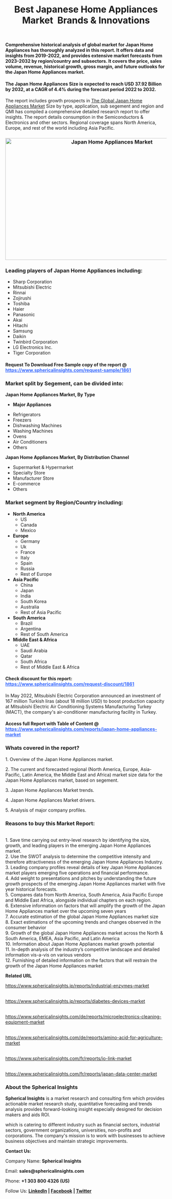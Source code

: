<h1 style="text-align: center;"><strong data-start="153" data-end="207">Best Japanese Home Appliances Market&nbsp; Brands &amp; Innovations</strong></h1>
<p>&nbsp;</p>
<p><strong>Comprehensive historical analysis of global market for Japan Home Appliances has thoroughly analyzed in this report. It offers data and insights from 2019-2022, and provides extensive market forecasts from 2023-2032 by region/country and subsectors. It covers the price, sales volume, revenue, historical growth, gross margin, and future outlooks for the Japan Home Appliances market.</strong></p>
<h4><strong>The Japan Home Appliances Size is expected to reach USD 37.92 Billion by 2032, at a CAGR of 4.4% during the forecast period 2022 to 2032.</strong></h4>
<p>The report includes growth prospects in <a href="https://www.sphericalinsights.com/reports/japan-home-appliances-market" target="_blank">The Global Japan Home Appliances Market</a> Size by type, application, sub segement and region and QMI has compiled a comprehensive detailed research report to offer insights. The report details consumption in the Semiconductors &amp; Electronics and other sectors. Regional coverage spans North America, Europe, and rest of the world including Asia Pacific.</p>
<h3 style="text-align: center;"><strong><img src="https://www.sphericalinsights.com/images/rd/japan-home-appliances-market.png" alt="Japan Home Appliances Market " width="650" height="379" /></strong></h3>
<h3><strong>Leading players of Japan Home Appliances including:</strong></h3>
<ul>
<li>Sharp Corporation</li>
<li>Mitsubishi Electric</li>
<li>Rinnai</li>
<li>Zojirushi</li>
<li>Toshiba</li>
<li>Haier</li>
<li>Panasonic</li>
<li>Akai</li>
<li>Hitachi</li>
<li>Samsung</li>
<li>Daikin</li>
<li>Twinbird Corporation</li>
<li>LG Electronics Inc.</li>
<li>Tiger Corporation</li>
</ul>
<h4>Request To Download Free Sample copy of the report  @ <span style="color: #3366ff;"><a style="color: #3366ff;" href="https://www.sphericalinsights.com/request-sample/1861" target="_blank">https://www.sphericalinsights.com/request-sample/1861</a></span></h4>
<h3><strong>Market split by Segement, can be divided into:</strong></h3>
<p><strong>Japan&nbsp;</strong><strong>Home Appliances Market, By&nbsp;</strong><strong>Type</strong></p>
<ul>
<li><strong>Major Appliances</strong></li>
</ul>
<ul>
<li>Refrigerators</li>
<li>Freezers</li>
<li>Dishwashing Machines</li>
<li>Washing Machines</li>
<li>Ovens</li>
<li>Air Conditioners</li>
<li>Others</li>
</ul>
<p><strong>Japan Home Appliances Market, By&nbsp;</strong><strong>Distribution Channel</strong></p>
<ul>
<li>Supermarket &amp; Hypermarket</li>
<li>Specialty Store</li>
<li>Manufacturer Store</li>
<li>E-commerce</li>
<li>Others</li>
</ul>
<h3><strong>Market segment by Region/Country including:</strong></h3>
<ul>
<li><strong>North America</strong>
<ul>
<li>US</li>
<li>Canada</li>
<li>Mexico</li>
</ul>
</li>
<li><strong>Europe</strong>
<ul>
<li>Germany</li>
<li>Uk</li>
<li>France</li>
<li>Italy</li>
<li>Spain</li>
<li>Russia</li>
<li>Rest of Europe</li>
</ul>
</li>
<li><strong>Asia Pacific</strong>
<ul>
<li>China</li>
<li>Japan</li>
<li>India</li>
<li>South Korea</li>
<li>Australia</li>
<li>Rest of Asia Pacific</li>
</ul>
</li>
<li><strong>South America</strong>
<ul>
<li>Brazil</li>
<li>Argentina</li>
<li>Rest of South America</li>
</ul>
</li>
<li><strong>Middle East &amp; Africa</strong>
<ul>
<li>UAE</li>
<li>Saudi Arabia</li>
<li>Qatar</li>
<li>South Africa</li>
<li>Rest of Middle East &amp; Africa</li>
</ul>
</li>
</ul>
<h4>Check discount for this report: <span style="color: #3366ff;"><a style="color: #3366ff;" href="https://www.sphericalinsights.com/request-discount/1861" target="_blank">https://www.sphericalinsights.com/request-discount/1861</a></span></h4>
<p>In May 2022, Mitsubishi Electric Corporation announced an investment of 167 million Turkish liras (about 18 million USD) to boost production capacity at Mitsubishi Electric Air Conditioning Systems Manufacturing Turkey (MACT), the company's air-conditioner manufacturing facility in Turkey.</p>
<h4>Access full Report with Table of Content @ <span style="color: #3366ff;"><a style="color: #3366ff;" href="https://www.sphericalinsights.com/reports/japan-home-appliances-market" target="_blank">https://www.sphericalinsights.com/reports/japan-home-appliances-market</a></span></h4>
<h3><strong>Whats covered in the report?</strong></h3>
<p>1. Overview of the Japan Home Appliances market.</p>
<p>2. The current and forecasted regional (North America, Europe, Asia-Pacific, Latin America, the Middle East and Africa) market size data for the Japan Home Appliances market, based on segement.</p>
<p>3. Japan Home Appliances Market trends.</p>
<p>4. Japan Home Appliances Market drivers.</p>
<p>5. Analysis of major company profiles.</p>
<h3><strong>Reasons to buy this Market Report:</strong></h3>
<p><br /> 1. Save time carrying out entry-level research by identifying the size, growth, and leading players in the emerging Japan Home Appliances market.<br /> 2. Use the SWOT analysis to determine the competitive intensity and therefore attractiveness of the emerging Japan Home Appliances Industry.<br /> 3. Leading company profiles reveal details of key Japan Home Appliances market players emerging five operations and financial performance.<br /> 4. Add weight to presentations and pitches by understanding the future growth prospects of the emerging Japan Home Appliances market with five year historical forecasts.<br /> 5. Compares data from North America, South America, Asia Pacific Europe and Middle East Africa, alongside individual chapters on each region.<br /> 6. Extensive information on factors that will amplify the growth of the Japan Home Appliances market over the upcoming seven years<br /> 7. Accurate estimation of the global Japan Home Appliances market size <br /> 8. Exact estimations of the upcoming trends and changes observed in the consumer behavior <br /> 9. Growth of the global Japan Home Appliances market across the North &amp; South America, EMEA, Asia Pacific, and Latin America<br /> 10. Information about Japan Home Appliances market growth potential<br /> 11. In-depth analysis of the industry&rsquo;s competitive landscape and detailed information vis-a-vis on various vendors<br /> 12. Furnishing of detailed information on the factors that will restrain the growth of the Japan Home Appliances market</p>
<p><strong>Related URL</strong></p>
<p><a href="https://www.sphericalinsights.jp/reports/industrial-enzymes-market">https://www.sphericalinsights.jp/reports/industrial-enzymes-market</a></p>
<p><br /><a href="https://www.sphericalinsights.jp/reports/diabetes-devices-market">https://www.sphericalinsights.jp/reports/diabetes-devices-market</a></p>
<p><br /><a href="https://www.sphericalinsights.com/de/reports/microelectronics-cleaning-equipment-market">https://www.sphericalinsights.com/de/reports/microelectronics-cleaning-equipment-market</a></p>
<p><br /><a href="https://www.sphericalinsights.com/de/reports/amino-acid-for-agriculture-market">https://www.sphericalinsights.com/de/reports/amino-acid-for-agriculture-market</a></p>
<p><br /><a href="https://www.sphericalinsights.com/fr/reports/io-link-market">https://www.sphericalinsights.com/fr/reports/io-link-market</a></p>
<p><br /><a href="https://www.sphericalinsights.com/fr/reports/japan-data-center-market">https://www.sphericalinsights.com/fr/reports/japan-data-center-market</a>&nbsp;</p>
<h3><strong>About the Spherical Insights</strong></h3>
<p><strong>Spherical Insights</strong> is a market research and consulting firm which provides actionable market research study, quantitative forecasting and trends analysis provides forward-looking insight especially designed for decision makers and aids ROI.</p>
<p>which is catering to different industry such as financial sectors, industrial sectors, government organizations, universities, non-profits and corporations. The company's mission is to work with businesses to achieve business objectives and maintain strategic improvements.</p>
<p><strong>Contact Us:</strong></p>
<p>Company Name: <strong>Spherical Insights</strong></p>
<p>Email: <strong>sales@sphericalinsights.com</strong></p>
<p>Phone: <strong>+1 303 800 4326 (US)</strong></p>
<p>Follow Us: <strong><a href="https://www.linkedin.com/company/spherical-insight/"><u>LinkedIn</u></a> | <a href="https://www.facebook.com/sphericalinsights22"><u>Facebook</u></a> | <a href="https://twitter.com/SInsights_US"><u>Twitter</u></a></strong></p>
<p>&nbsp;</p>
